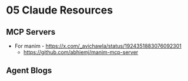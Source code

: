 # 05 Claude Resources

## MCP Servers

- For manim - https://x.com/_avichawla/status/1924351883076092301
	- https://github.com/abhiemj/manim-mcp-server


## Agent Blogs
